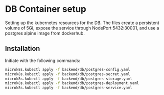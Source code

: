 # DB Container setup

Setting up the kubernetes resources for the DB. The files create a persistent volume of 5Gi, expose the service through NodePort 5432:30001, and use a postgres alpine image from dockerhub.

## Installation

Initiate with the following commands:

```bash
microk8s.kubectl apply -f backend/db/postgres-config.yaml
microk8s.kubectl apply -f backend/db/postgres-secret.yaml
microk8s.kubectl apply -f backend/db/postgres-storage.yaml
microk8s.kubectl apply -f backend/db/postgres-deployment.yaml
microk8s.kubectl apply -f backend/db/postgres-service.yaml
```

